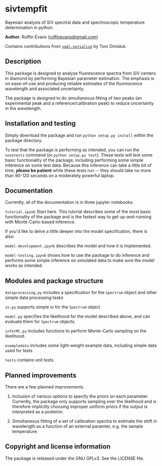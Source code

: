 # sivtempfit
Bayesian analysis of SiV spectral data and spectroscopic temperature determination in python.

**Author**: Ruffin Evans (ruffinevans@gmail.com)

Contains contributions from [`yaml-serialize`](https://github.com/tdimiduk/yaml-serialize) by Tom Dimiduk.

## Description
This package is designed to analyze fluorescence spectra from SiV centers in diamond by performing Bayesian parameter estimation. The emphasis is on ease-of-use and producing reliable estimates of the fluorescence wavelength and associated uncertainty.

The package is designed to do simultaneous fitting of two peaks (an experimental peak and a reference/calibration peak) to reduce uncertainty in the wavelength.

## Installation and testing

Simply download the package and run `python setup.py install` within the package directory.

To test that the package is performing as intended, you can run the `nosetests` command (or `python setup.py test`). These tests will test some basic functionality of the package, including performing some simple inference on some test data. Because this inference can take a little bit of time, **please be patient** while these tests run -- they should take no more than 90-120 seconds on a moderately powerful laptop.

## Documentation

Currently, all of the documentation is in three jupyter notebooks:

`tutorial.ipynb` Start here. This tutorial describes some of the most basic functionality of the package and is the fastest way to get up-and-running with Monte-Carlo-based inference.

If you'd like to delve a little deeper into the model specification, there is also:

`model-development.ipynb` describes the model and how it is implemented.

`model-testing.ipynb` shows how to use the package to do inference and performs some simple inference on simulated data to make sure the model works as intended.

## Modules and package structure

`dataprocessing.py` includes a specification for the `Spectrum` object and other simple data processing tasks

`io.py` supports simple io for the `Spectrum` object

`model.py` specifies the likelihood for the model described above, and can evaluate them for `Spectrum` objects.

`inferMC.py` includes functions to perform Monte-Carlo sampling on the likelihood.

`exampledata` includes some light-weight example data, including simple data used for tests

`tests` contains unit tests

## Planned improvements

There are a few planned improvements.

1. Inclusion of various options to specify the priors on each parameter. Currently, the package only supports sampling over the likelihood and is therefore implicitly choosing improper uniform priors if the output is interpreted as a posterior.

2. Simultaneous fitting of a set of calibration spectra to estimate the shift in wavelength as a function of an external paramter, e.g. the sample temperature.

## Copyright and license information

The package is released under the GNU GPLv3. See the LICENSE file.